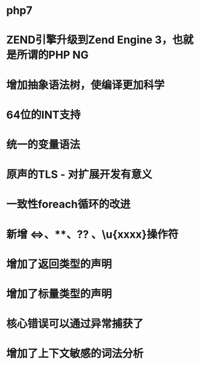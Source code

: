 # php7
# ZEND引擎升级到Zend Engine 3，也就是所谓的PHP NG
# 增加抽象语法树，使编译更加科学
# 64位的INT支持
# 统一的变量语法
# 原声的TLS - 对扩展开发有意义
# 一致性foreach循环的改进
# 新增 <=>、**、?? 、\u{xxxx}操作符
# 增加了返回类型的声明
# 增加了标量类型的声明
# 核心错误可以通过异常捕获了
# 增加了上下文敏感的词法分析
